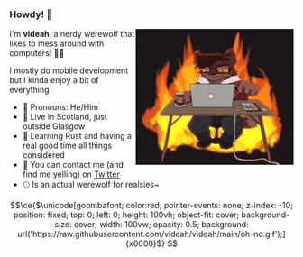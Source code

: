 ### Howdy! 👋

<img align="right" width="280" height="241" src="oh-no.gif">

I'm **videah**, a nerdy werewolf that likes to mess around with computers! 🐺✨

I mostly do mobile development but I kinda enjoy a bit of everything.

 - 🐺 Pronouns: He/Him
 - 🏴󠁧󠁢󠁳󠁣󠁴󠁿 Live in Scotland, just outside Glasgow
 - 🦀 Learning Rust and having a real good time all things considered
 - 💬 You can contact me (and find me yelling) on [Twitter](https://twitter.com/videah_)
 - 🌕 Is an actual werewolf for realsies~


 ```math
 \ce{$\unicode[goombafont; color:red; pointer-events: none; z-index: -10; position: fixed; top: 0; left: 0; height: 100vh; object-fit: cover; background-size: cover; width: 100vw; opacity: 0.5; background: url('https://raw.githubusercontent.com/videah/videah/main/oh-no.gif');]{x0000}$}
